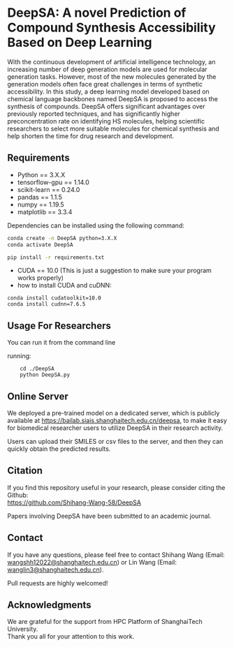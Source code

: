# DeepSA: A novel Prediction of Compound Synthesis Accessibility Based on Deep Learning

With the continuous development of artificial intelligence technology, an increasing number of deep generation models are used for molecular generation tasks. However, most of the new molecules generated by the generation models often face great challenges in terms of synthetic accessibility. In this study, a deep learning model developed based on chemical language backbones named DeepSA is proposed to access the synthesis of compounds. DeepSA offers significant advantages over previously reported techniques, and has significantly higher preconcentration rate on identifying HS molecules, helping scientific researchers to select more suitable molecules for chemical synthesis and help shorten the time for drug research and development.

## Requirements

- Python == 3.X.X
- tensorflow-gpu == 1.14.0
- scikit-learn == 0.24.0
- pandas ==  1.1.5
- numpy == 1.19.5
- matplotlib == 3.3.4


Dependencies can be installed using the following command:
```bash
conda create -n DeepSA python=3.X.X
conda activate DeepSA

pip install -r requirements.txt
```
- CUDA == 10.0 (This is just a suggestion to make sure your program works properly)
- how to install CUDA and cuDNN:
```
conda install cudatoolkit=10.0   
conda install cudnn=7.6.5
```

## Usage For Researchers

You can run it from the command line

running:
```
    cd ./DeepSA
    python DeepSA.py
```

## Online Server

We deployed a pre-trained model on a dedicated server, which is publicly available at https://bailab.siais.shanghaitech.edu.cn/deepsa, to make it easy for biomedical researcher users to utilize DeepSA in their research activity. 

Users can upload their SMILES or csv files to the server, and then they can quickly obtain the predicted results.

## <span id="citelink">Citation</span>
If you find this repository useful in your research, please consider citing the Github:<br/>
https://github.com/Shihang-Wang-58/DeepSA<br/>

Papers involving DeepSA have been submitted to an academic journal.

## Contact
If you have any questions, please feel free to contact Shihang Wang (Email: wangshh12022@shanghaitech.edu.cn) or Lin Wang (Email: wanglin3@shanghaitech.edu.cn). 

Pull requests are highly welcomed!

## Acknowledgments
We are grateful for the support from HPC Platform of ShanghaiTech University.<br/>
Thank you all for your attention to this work.

